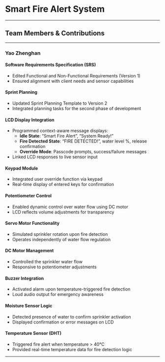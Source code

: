 # Smart Fire Alert System

---

## Team Members & Contributions

---

### **Yao Zhenghan**

#### Software Requirements Specification (SRS)
- Edited Functional and Non-Functional Requirements (Version 1)
- Ensured alignment with client needs and sensor capabilities

#### Sprint Planning
- Updated Sprint Planning Template to Version 2
- Integrated planning tasks for the second phase of development

#### LCD Display Integration
- Programmed context-aware message displays:
  - **Idle State**: “Smart Fire Alert”, “System Ready!”
  - **Fire Detected State**: “FIRE DETECTED!”, water level %, release confirmation
  - **Override Mode**: Passcode prompts, success/failure messages
- Linked LCD responses to live sensor input

#### Keypad Module
- Integrated user override function via keypad
- Real-time display of entered keys for confirmation

#### Potentiometer Control
- Enabled dynamic control over water flow using DC motor
- LCD reflects volume adjustments for transparency

#### Servo Motor Functionality
- Simulated sprinkler rotation upon fire detection
- Operates independently of water flow regulation

#### DC Motor Management
- Controlled the sprinkler water flow
- Responsive to potentiometer adjustments

#### Buzzer Integration
- Activated alarm upon temperature-triggered fire detection
- Loud audio output for emergency awareness

#### Moisture Sensor Logic
- Detected presence of water to confirm sprinkler activation
- Displayed confirmation or error messages on LCD

#### Temperature Sensor (DHT)
- Triggered fire alert when temperature > 40°C
- Provided real-time temperature data for fire detection logic

---
